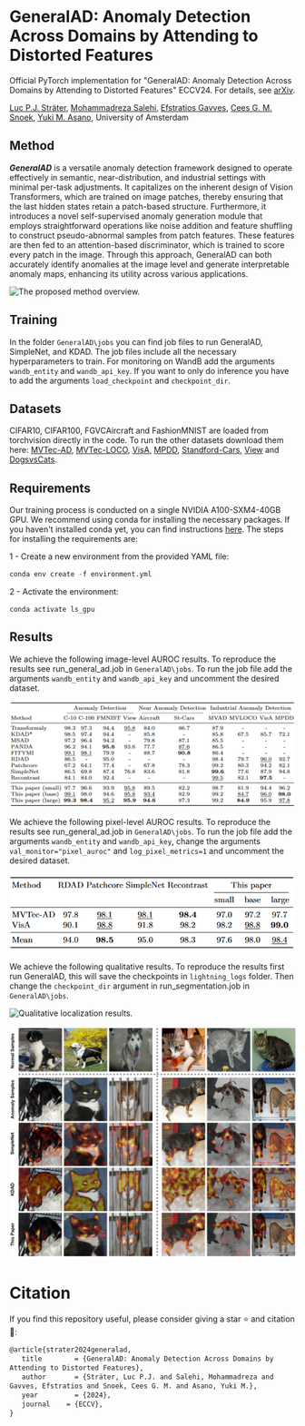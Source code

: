 # GeneralAD: Anomaly Detection Across Domains by Attending to Distorted Features

Official PyTorch implementation for "GeneralAD: Anomaly Detection Across Domains by Attending to Distorted Features" ECCV24. For details, see [arXiv](-).

[Luc P.J. Sträter](https://scholar.google.com/citations?user=tjKPuEsAAAAJ&hl=en), [Mohammadreza Salehi](https://scholar.google.com/citations?user=kpT3gcsAAAAJ&hl=en), [Efstratios Gavves](https://www.egavves.com/), [Cees G. M. Snoek](https://www.ceessnoek.info/), [Yuki M. Asano](https://yukimasano.github.io/), University of Amsterdam


## Method
***GeneralAD*** is a versatile anomaly detection framework designed to operate effectively in semantic, near-distribution, and industrial settings with minimal per-task adjustments. It capitalizes on the inherent design of Vision Transformers, which are trained on image patches, thereby ensuring that the last hidden states retain a patch-based structure. Furthermore, it introduces a novel self-supervised anomaly generation module that employs straightforward operations like noise addition and feature shuffling to construct pseudo-abnormal samples from patch features. These features are then fed to an attention-based discriminator, which is trained to score every patch in the image. Through this approach, GeneralAD can both accurately identify anomalies at the image level and generate interpretable anomaly maps, enhancing its utility across various applications.

![The proposed method overview. ](images/method.png)

## Training
<a name="training"> </a>
In the folder `GeneralAD\jobs` you can find job files to run GeneralAD, SimpleNet, and KDAD. The job files include all the necessary hyperparameters to train. For monitoring on WandB add the arguments `wandb_entity` and `wandb_api_key`. If you want to only do inference you have to add the arguments `load_checkpoint` and `checkpoint_dir`. 


## Datasets
CIFAR10, CIFAR100, FGVCAircraft and FashionMNIST are loaded from torchvision directly in the code. To run the other datasets download them here: [MVTec-AD](https://www.mvtec.com/company/research/datasets/mvtec-ad), [MVTec-LOCO](https://www.mvtec.com/company/research/datasets/mvtec-loco), [VisA](https://amazon-visual-anomaly.s3.us-west-2.amazonaws.com/VisA_20220922.tar), [MPDD](https://vutbr-my.sharepoint.com/:f:/g/personal/xjezek16_vutbr_cz/EhHS_ufVigxDo3MC6Lweau0BVMuoCmhMZj6ddamiQ7-FnA?e=oHKCxI), [Standford-Cars](https://www.kaggle.com/datasets/jessicali9530/stanford-cars-dataset), [View](https://www.kaggle.com/datasets/puneet6060/intel-image-classification) and [DogsvsCats](https://www.kaggle.com/c/dogs-vs-cats). 

## Requirements

<a name="requirements"> </a>

Our training process is conducted on a single NVIDIA A100-SXM4-40GB GPU. We recommend using conda for installing the necessary packages. If you haven't installed conda yet, you can find instructions [here](https://www.anaconda.com/download). The steps for installing the requirements are:

1 - Create a new environment from the provided YAML file:

```python
conda env create -f environment.yml
```

2 - Activate the environment:

```
conda activate ls_gpu
```

## Results

We achieve the following image-level AUROC results. To reproduce the results see run_general_ad.job in `GeneralAD\jobs`. To run the job file add the arguments `wandb_entity` and `wandb_api_key` and uncomment the desired dataset.

![Image-level AUROC results](images/image_results.png)

We achieve the following pixel-level AUROC results. To reproduce the results see run_general_ad.job in `GeneralAD\jobs`. To run the job file add the arguments `wandb_entity` and `wandb_api_key`, change the arguments `val_monitor="pixel_auroc"` and `log_pixel_metrics=1` and uncomment the desired dataset.

![Pixel-level AUROC results](images/pixel_results.png)

We achieve the following qualitative results. To reproduce the results first run GeneralAD, this will save the checkpoints in `lightning_logs` folder. Then change the `checkpoint_dir` argument in run_segmentation.job in `GeneralAD\jobs`.

![Qualitative localization results.](images/localization.png)

![Qualitative localization comparison.](images/comparison.jpg)

# Citation

<a name="citation"> </a>

If you find this repository useful, please consider giving a star ⭐ and citation 📣:
``` 
@article{strater2024generalad,
   title        = {GeneralAD: Anomaly Detection Across Domains by Attending to Distorted Features},
   author       = {Sträter, Luc P.J. and Salehi, Mohammadreza and Gavves, Efstratios and Snoek, Cees G. M. and Asano, Yuki M.},
   year         = {2024},
   journal    = {ECCV},
}
```
